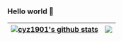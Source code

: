 ### Hello world 👋

| <a href="https://github.com/cyz1901/github-readme-stats"><img align="center" src="https://github-readme-stats.vercel.app/api?username=cyz1901&show_icons=true&include_all_commits=true&theme=buefy&hide_border=true&count_private=true" alt="cyz1901's github stats" /></a> | <a href="https://github.com/cyz1901/github-readme-stats"><img align="center" src="https://github-readme-stats.vercel.app/api/top-langs/?username=cyz1901&layout=pie&theme=buefy&hide_border=true&langs_count=20&include_all_commits=true&hide=c,cMake,javascript,html,css,clarion,ruby,antlr" /></a> |
| ------------- | ------------- |

<!--
**cyz1901/cyz1901** is a ✨ _special_ ✨ repository because its `README.md` (this file) appears on your GitHub profile.

Here are some ideas to get you started:

- 🔭 I’m currently working on ...
- 🌱 I’m currently learning ...
- 👯 I’m looking to collaborate on ...
- 🤔 I’m looking for help with ...
- 💬 Ask me about ...
- 📫 How to reach me: ...
- 😄 Pronouns: ...
- ⚡ Fun fact: ...
-->
